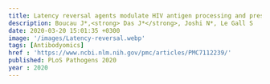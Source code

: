 ```yaml
---
title: Latency reversal agents modulate HIV antigen processing and presentation to CD8 T cells
description: Boucau J*,<strong> Das J*</strong>, Joshi N*, Le Gall S
date: 2020-03-20 15:01:35 +0300
image: '/images/Latency-reversal.webp'
tags: [Antibodyomics]
href : 'https://www.ncbi.nlm.nih.gov/pmc/articles/PMC7112239/'
published: PLoS Pathogens 2020
year : 2020
---
```

